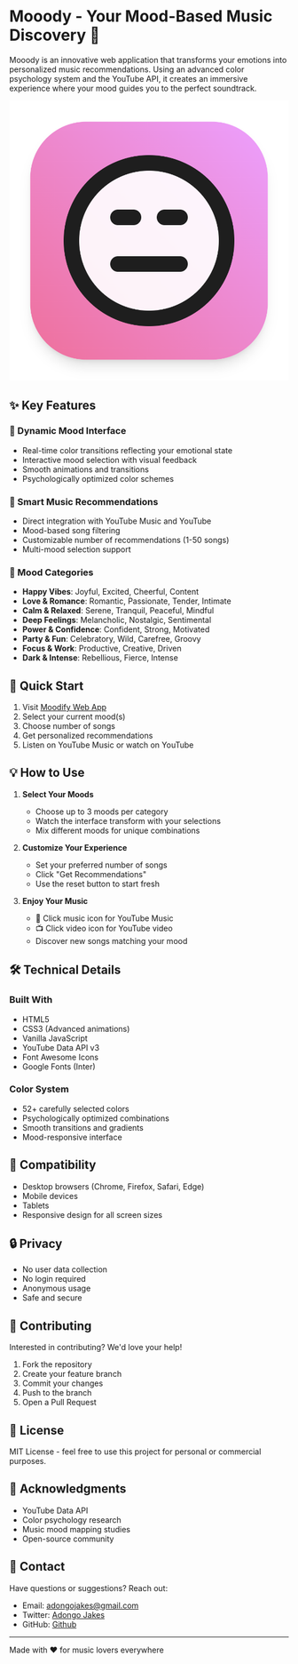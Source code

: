 # Mooody - Your Mood-Based Music Discovery 🎵

Mooody is an innovative web application that transforms your emotions into personalized music recommendations. Using an advanced color psychology system and the YouTube API, it creates an immersive experience where your mood guides you to the perfect soundtrack.

![Moodify Interface](./icon.png)

## ✨ Key Features

### 🎨 Dynamic Mood Interface
- Real-time color transitions reflecting your emotional state
- Interactive mood selection with visual feedback
- Smooth animations and transitions
- Psychologically optimized color schemes

### 🎵 Smart Music Recommendations
- Direct integration with YouTube Music and YouTube
- Mood-based song filtering
- Customizable number of recommendations (1-50 songs)
- Multi-mood selection support

### 🎯 Mood Categories
- **Happy Vibes**: Joyful, Excited, Cheerful, Content
- **Love & Romance**: Romantic, Passionate, Tender, Intimate
- **Calm & Relaxed**: Serene, Tranquil, Peaceful, Mindful
- **Deep Feelings**: Melancholic, Nostalgic, Sentimental
- **Power & Confidence**: Confident, Strong, Motivated
- **Party & Fun**: Celebratory, Wild, Carefree, Groovy
- **Focus & Work**: Productive, Creative, Driven
- **Dark & Intense**: Rebellious, Fierce, Intense

## 🚀 Quick Start

1. Visit [Moodify Web App](https://mooodify.vercel.app)
2. Select your current mood(s)
3. Choose number of songs
4. Get personalized recommendations
5. Listen on YouTube Music or watch on YouTube

## 💡 How to Use

1. **Select Your Moods**
   - Choose up to 3 moods per category
   - Watch the interface transform with your selections
   - Mix different moods for unique combinations

2. **Customize Your Experience**
   - Set your preferred number of songs
   - Click "Get Recommendations"
   - Use the reset button to start fresh

3. **Enjoy Your Music**
   - 🎵 Click music icon for YouTube Music
   - 📺 Click video icon for YouTube video
   - Discover new songs matching your mood

## 🛠️ Technical Details

### Built With
- HTML5
- CSS3 (Advanced animations)
- Vanilla JavaScript
- YouTube Data API v3
- Font Awesome Icons
- Google Fonts (Inter)

### Color System
- 52+ carefully selected colors
- Psychologically optimized combinations
- Smooth transitions and gradients
- Mood-responsive interface

## 📱 Compatibility

- Desktop browsers (Chrome, Firefox, Safari, Edge)
- Mobile devices
- Tablets
- Responsive design for all screen sizes

## 🔒 Privacy

- No user data collection
- No login required
- Anonymous usage
- Safe and secure

## 🤝 Contributing

Interested in contributing? We'd love your help! 

1. Fork the repository
2. Create your feature branch
3. Commit your changes
4. Push to the branch
5. Open a Pull Request

## 📝 License

MIT License - feel free to use this project for personal or commercial purposes.

## 🙏 Acknowledgments

- YouTube Data API
- Color psychology research
- Music mood mapping studies
- Open-source community

## 📧 Contact

Have questions or suggestions? Reach out:

- Email: adongojakes@gmail.com
- Twitter: [Adongo Jakes](https://twitter.com/AdongoJakes)
- GitHub: [Github](https://github.com/Adong-o)

---

Made with ❤️ for music lovers everywhere
